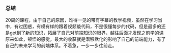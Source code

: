 ### 总结
20周的课程，由于自己的原因，难得一见的带有字幕的教学视频，虽然在学习当中，有过困惑，有模有样的跟着视频敲代码，不是很懂每步的代码，但是最多的还是get到了新的知识，拓展了自己对前端知识的眼界，越往后面才发现之前学的课原来如此，顿悟的感觉，最大的收获就是潜移默化的影响了自己的前端能力，有了自己的未来学习的前端体系。不着急，一步一步往前走。
